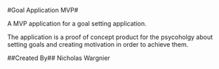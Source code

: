 #Goal Application MVP#


A MVP application for a goal setting application.

The application is a proof of concept product for the psycoholgy about setting goals and creating motivation in order to achieve them.



##Created By##
Nicholas Wargnier
